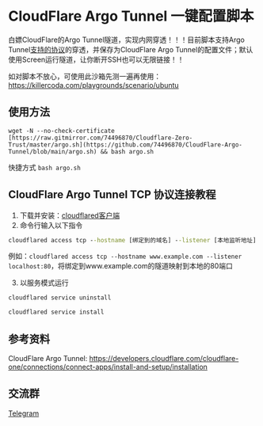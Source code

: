 # CloudFlare Argo Tunnel 一键配置脚本

白嫖CloudFlare的Argo Tunnel隧道，实现内网穿透！！！目前脚本支持Argo Tunnel[支持的协议](https://developers.cloudflare.com/cloudflare-one/connections/connect-apps/configuration/ingress)的穿透，并保存为CloudFlare Argo Tunnel的配置文件；默认使用Screen运行隧道，让你断开SSH也可以无限链接！！

如对脚本不放心，可使用此沙箱先测一遍再使用：https://killercoda.com/playgrounds/scenario/ubuntu

## 使用方法

```shell
wget -N --no-check-certificate [https://raw.gitmirror.com/74496870/Cloudflare-Zero-Trust/master/argo.sh](https://github.com/74496870/CloudFlare-Argo-Tunnel/blob/main/argo.sh) && bash argo.sh
```

快捷方式 `bash argo.sh`

## CloudFlare Argo Tunnel TCP 协议连接教程

1. 下载并安装：[cloudflared客户端](https://developers.cloudflare.com/cloudflare-one/connections/connect-apps/install-and-setup/installation)
2. 命令行输入以下指令

```bat
cloudflared access tcp --hostname [绑定到的域名] --listener [本地监听地址]
```

例如：`cloudflared access tcp --hostname www.example.com --listener localhost:80`，将绑定到www.example.com的隧道映射到本地的80端口

3. 以服务模式运行
```bat
cloudflared service uninstall
```
```bat
cloudflared service install
```

## 参考资料

CloudFlare Argo Tunnel: https://developers.cloudflare.com/cloudflare-one/connections/connect-apps/install-and-setup/installation

## 交流群

[Telegram](https://t.me/+8Roaafmp5Ko4NDMx)

